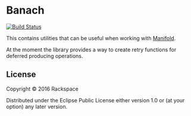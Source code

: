 # Banach

[![Build Status](https://travis-ci.org/RackSec/banach.svg?branch=master)](https://travis-ci.org/RackSec/banach)


This contains utilities that can be useful when working with [Manifold](https://github.com/ztellman/manifold).

At the moment the library provides a way to create retry functions for deferred
producing operations.


## License

Copyright © 2016 Rackspace

Distributed under the Eclipse Public License either version 1.0 or (at
your option) any later version.
